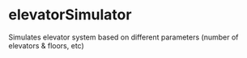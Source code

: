 # elevatorSimulator
Simulates elevator system based on different parameters (number of elevators &amp; floors, etc)
